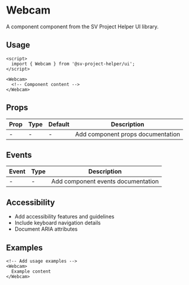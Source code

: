 # Webcam

A component component from the SV Project Helper UI library.

## Usage

```svelte
<script>
  import { Webcam } from '@sv-project-helper/ui';
</script>

<Webcam>
  <!-- Component content -->
</Webcam>
```

## Props

| Prop | Type | Default | Description |
|------|------|---------|-------------|
| - | - | - | Add component props documentation |

## Events

| Event | Type | Description |
|-------|------|-------------|
| - | - | Add component events documentation |

## Accessibility

- Add accessibility features and guidelines
- Include keyboard navigation details
- Document ARIA attributes

## Examples

```svelte
<!-- Add usage examples -->
<Webcam>
  Example content
</Webcam>
```